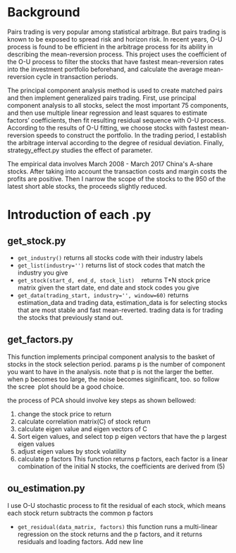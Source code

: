 # Background
Pairs trading is very popular among statistical arbitrage. But pairs trading is known to be exposed to spread risk and horizon risk. In recent years, O-U process is found to be efficient in the arbitrage process for its ability in describing the mean-reversion process. This project uses the coefficient of the O-U process to filter the stocks that have fastest mean-reversion rates into the investment portfolio beforehand, and calculate the average mean-reversion cycle in transaction periods. 

The principal component analysis method is used to create matched pairs and then implement generalized pairs trading. First, use principal component analysis to all stocks, select the most important 75 components, and then use multiple linear regression and least squares to estimate factors’ coefficients, then fit resulting residual sequence with O-U process. According to the results of O-U fitting, we choose stocks with fastest mean-reversion speeds to construct the portfolio. In the trading period, I establish the arbitrage interval according to the degree of residual deviation. Finally, strategy_effect.py studies the effect of parameter.

The empirical data involves March 2008 - March 2017 China's A-share stocks. After taking into account the transaction costs and margin costs the profits are positive. Then I narrow the scope of the stocks to the 950 of the latest short able stocks, the proceeds slightly reduced. 


# Introduction of each .py
## get_stock.py
  - `get_industry()`
    returns all stocks code with their industry labels
  - `get_list(industry='')`
    returns list of stock codes that match the industry you give
  - `get_stock(start_d, end_d, stock_list)`
    returns T*N stock price matrix given the start date, end date and stock codes you give
  - `get_data(trading_start, industry='', window=60)`
    returns estimation_data and trading data, estimation_data is for selecting stocks that are most stable and fast mean-reverted. trading data is for trading the stocks that previously stand out.
    
## get_factors.py
This function implements principal component analysis to the basket of stocks in the stock selection period.
params p is the number of component you want to have in the analysis. note that p is not the larger the better. when p becomes too large, the noise becomes siginificant, too. so follow the scree  plot should be a good choice.

the process of PCA should involve key steps as shown bellowed:
1. change the stock price to return
2. calculate correlation matrix(C) of stock return
3. calculate eigen value and eigen vectors of C 
4. Sort eigen values, and select top p eigen vectors that have the p largest eigen values
5. adjust eigen values by stock volatility
6. calculate p factors
This function returns p factors, each factor is a linear combination of the initial N stocks, the coefficients are derived from (5)  

## ou_estimation.py
I use O-U stochastic process to fit the residual of each stock, which means each stock return subtracts the common p factors
  - `get_residual(data_matrix, factors)`
    this function runs a multi-linear regression on the stock returns and the p factors, and it returns residuals and loading factors.
Add new line
